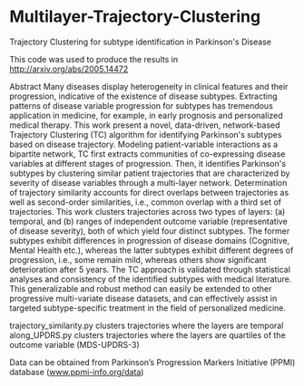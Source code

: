 # Multilayer-Trajectory-Clustering
Trajectory Clustering for subtype identification in Parkinson's Disease

This code was used to produce the results in http://arxiv.org/abs/2005.14472


Abstract
Many diseases display heterogeneity in clinical features and their progression, indicative of the existence of disease subtypes. Extracting patterns of disease variable progression for subtypes has tremendous application in medicine, for example, in early prognosis and personalized medical therapy. This work present a novel, data-driven, network-based Trajectory Clustering (TC) algorithm for identifying Parkinson's subtypes based on disease trajectory. Modeling patient-variable interactions as a bipartite network, TC first extracts communities of co-expressing disease variables at different stages of progression. Then, it identifies Parkinson's subtypes by clustering similar patient trajectories that are characterized by severity of disease variables through a multi-layer network. Determination of trajectory similarity accounts for direct overlaps between trajectories as well as second-order similarities, i.e., common overlap with a third set of trajectories.
This work clusters trajectories across two types of layers: (a) temporal, and (b) ranges of independent outcome variable (representative of disease severity), both of which yield four distinct subtypes. The former subtypes exhibit differences in progression of disease domains (Cognitive, Mental Health etc.), whereas the latter subtypes exhibit different degrees of progression, i.e., some remain mild, whereas others show significant deterioration after 5 years.
The TC approach is validated through statistical analyses and consistency of the identified subtypes with medical literature. This generalizable and robust method can easily be extended to other progressive multi-variate disease datasets, and can effectively assist in targeted subtype-specific treatment in the field of personalized medicine.

trajectory_similarity.py clusters trajectories where the layers are temporal
along_UPDRS.py clusters trajectories where the layers are quartiles of the outcome variable (MDS-UPDRS-3)

Data can be obtained from Parkinson’s Progression Markers Initiative (PPMI) database (www.ppmi-info.org/data)
